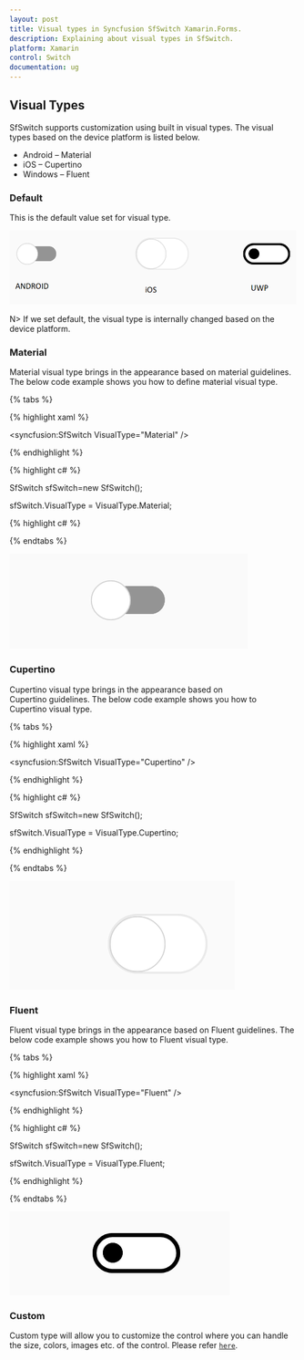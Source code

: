 ```yaml
---
layout: post
title: Visual types in Syncfusion SfSwitch Xamarin.Forms.
description: Explaining about visual types in SfSwitch.
platform: Xamarin
control: Switch
documentation: ug
---
```


## Visual Types

SfSwitch supports customization using built in visual types. The visual types based on the device platform is listed below.

* Android – Material 
* iOS – Cupertino
* Windows – Fluent

### Default

This is the default value set for visual type. 

![switch conrol having default visual type](images/default.png)

N> If we set default, the visual type is internally changed based on the device platform.

### Material

Material visual type brings in the appearance based on material guidelines. The below code example shows you how to define material visual type.

{% tabs %}

{% highlight xaml %}

<syncfusion:SfSwitch VisualType="Material" />

{% endhighlight %}

{% highlight c# %}

SfSwitch sfSwitch=new SfSwitch();

sfSwitch.VisualType = VisualType.Material;

{% highlight c# %}

{% endtabs %}

![switch conrol having material visual type](images/material.png)

### Cupertino

Cupertino visual type brings in the appearance based on Cupertino guidelines. The below code example shows you how to Cupertino visual type. 

{% tabs %}

{% highlight xaml %}

<syncfusion:SfSwitch VisualType="Cupertino" />

{% endhighlight %}

{% highlight c# %}

SfSwitch sfSwitch=new SfSwitch();

sfSwitch.VisualType = VisualType.Cupertino;

{% endhighlight %}

{% endtabs %}

![switch conrol having cupertino visual type](images/cupertino.png)

### Fluent

Fluent visual type brings in the appearance based on Fluent guidelines. The below code example shows you how to Fluent visual type.

{% tabs %}

{% highlight xaml %}

<syncfusion:SfSwitch VisualType="Fluent" />

{% endhighlight %}

{% highlight c# %}

SfSwitch sfSwitch=new SfSwitch();

sfSwitch.VisualType = VisualType.Fluent;

{% endhighlight %}

{% endtabs %}

![switch conrol having fluent visual type](images/fluent.png)

### Custom

Custom type will allow you to customize the control where you can handle the size, colors, images etc. of the control. Please refer [`here`]().



